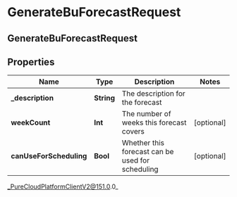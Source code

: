 # GenerateBuForecastRequest

## GenerateBuForecastRequest

## Properties

|Name | Type | Description | Notes|
|------------ | ------------- | ------------- | -------------|
| **_description** | **String** | The description for the forecast | |
| **weekCount** | **Int** | The number of weeks this forecast covers | [optional] |
| **canUseForScheduling** | **Bool** | Whether this forecast can be used for scheduling | [optional] |



_PureCloudPlatformClientV2@151.0.0_
